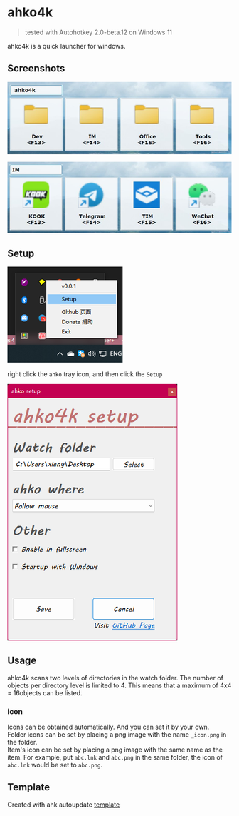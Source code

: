 # ahko4k

> tested with Autohotkey 2.0-beta.12 on Windows 11

ahko4k is a quick launcher for windows.

## Screenshots

![](./assets/screenshot1.jpg)


![](./assets/screenshot2.jpg)

## Setup

![](./assets/setup.png)

right click the `ahko` tray icon, and then click the `Setup`

![](./assets/setupui.png)

## Usage

ahko4k scans two levels of directories in the watch folder. The number of objects per directory level is limited to 4. This means that a maximum of 4x4 = 16objects can be listed.  

### icon

Icons can be obtained automatically. And you can set it by your own.  
Folder icons can be set by placing a png image with the name `_icon.png` in the folder.  
Item's icon can be set by placing a png image with the same name as the item. For example, put `abc.lnk` and `abc.png` in the same folder, the icon of `abc.lnk` would be set to `abc.png`.

## Template

Created with ahk autoupdate [template](https://github.com/Nigh/ahk-autoupdate-template/generate)

